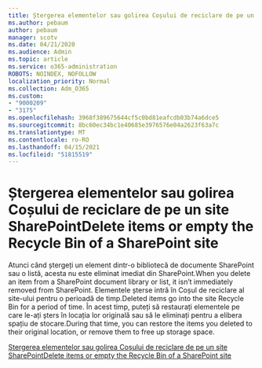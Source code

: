 ```yaml
---
title: Ștergerea elementelor sau golirea Coșului de reciclare de pe un site SharePoint
ms.author: pebaum
author: pebaum
manager: scotv
ms.date: 04/21/2020
ms.audience: Admin
ms.topic: article
ms.service: o365-administration
ROBOTS: NOINDEX, NOFOLLOW
localization_priority: Normal
ms.collection: Adm_O365
ms.custom:
- "9000209"
- "3175"
ms.openlocfilehash: 3968f389675644cf5c0bd81eafcdb03b74a6dce5
ms.sourcegitcommit: 8bc60ec34bc1e40685e3976576e04a2623f63a7c
ms.translationtype: MT
ms.contentlocale: ro-RO
ms.lasthandoff: 04/15/2021
ms.locfileid: "51815519"
---
```

# <a name="delete-items-or-empty-the-recycle-bin-of-a-sharepoint-site"></a><span data-ttu-id="96b9e-102">Ștergerea elementelor sau golirea Coșului de reciclare de pe un site SharePoint</span><span class="sxs-lookup"><span data-stu-id="96b9e-102">Delete items or empty the Recycle Bin of a SharePoint site</span></span> 

<span data-ttu-id="96b9e-103">Atunci când ștergeți un element dintr-o bibliotecă de documente SharePoint sau o listă, acesta nu este eliminat imediat din SharePoint.</span><span class="sxs-lookup"><span data-stu-id="96b9e-103">When you delete an item from a SharePoint document library or list, it isn’t immediately removed from SharePoint.</span></span> <span data-ttu-id="96b9e-104">Elementele șterse intră în Coșul de reciclare al site-ului pentru o perioadă de timp.</span><span class="sxs-lookup"><span data-stu-id="96b9e-104">Deleted items go into the site Recycle Bin for a period of time.</span></span> <span data-ttu-id="96b9e-105">În acest timp, puteți să restaurați elementele pe care le-ați șters în locația lor originală sau să le eliminați pentru a elibera spațiu de stocare.</span><span class="sxs-lookup"><span data-stu-id="96b9e-105">During that time, you can restore the items you deleted to their original location, or remove them to free up storage space.</span></span>

[<span data-ttu-id="96b9e-106">Ștergerea elementelor sau golirea Coșului de reciclare de pe un site SharePoint</span><span class="sxs-lookup"><span data-stu-id="96b9e-106">Delete items or empty the Recycle Bin of a SharePoint site</span></span>](https://support.office.com/article/2e713599-d13e-40d6-96dc-66f0a366f74e)